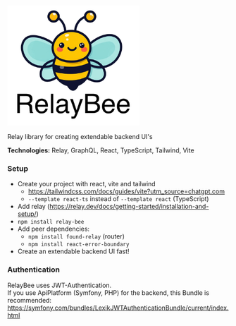 <img src="public/logo.png" alt="Sample Image" style="width: 300px;">

Relay library for creating extendable backend UI's

**Technologies:** Relay, GraphQL, React, TypeScript, Tailwind, Vite

### Setup

- Create your project with react, vite and tailwind
  - https://tailwindcss.com/docs/guides/vite?utm_source=chatgpt.com
  - `--template react-ts` instead of `--template react` (TypeScript)
- Add relay (https://relay.dev/docs/getting-started/installation-and-setup/)
- `npm install relay-bee`
- Add peer dependencies:
  - `npm install found-relay` (router)
  - `npm install react-error-boundary`
- Create an extendable backend UI fast!

### Authentication

RelayBee uses JWT-Authentication.  
If you use ApiPlatform (Symfony, PHP) for the backend, this Bundle is recommended: https://symfony.com/bundles/LexikJWTAuthenticationBundle/current/index.html
